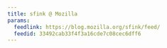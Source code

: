 ```yaml
---
title: sfink @ Mozilla
params:
  feedlink: https://blog.mozilla.org/sfink/feed/
  feedid: 33492cab33f4f3a16cde7c08cec6dff6
---
```

